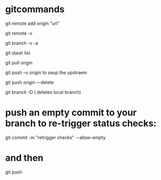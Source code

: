 # gitcommands

git remote add origin "url" 

git remote -v 

git branch -v -a 

git stash list 

git pull origin <master> 

git push –u origin <branchname> to seup the upstraem 

git push origin –-delete <branchname> 

git branch -D <branchname> ( deletes local branch) 

# push an empty commit to your branch to re-trigger status checks: 
git commit -m "retrigger checks" --allow-empty 
# and then 
git push <branchname> 

